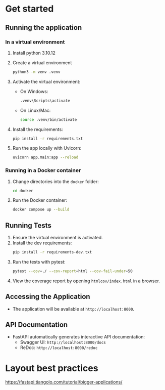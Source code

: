 # Get started

## Running the application

### In a virtual environment

1. Install python 3.10.12
2. Create a virtual environment

    ```sh
    python3 -m venv .venv
    ```

3. Activate the virtual environment:
    - On Windows:
        ```sh
        .venv\Scripts\activate
        ```
    - On Linux/Mac:
        ```sh
        source .venv/bin/activate
        ```
4. Install the requirements:
    ```sh
    pip install -r requirements.txt
    ```
5. Run the app locally with Uvicorn:
    ```sh
    uvicorn app.main:app --reload
    ```

### Running in a Docker container

1. Change directories into the `docker` folder:
    ```sh
    cd docker
    ```
2. Run the Docker container:
    ```sh
    docker compose up --build
    ```

## Running Tests

1. Ensure the virtual environment is activated.
2. Install the dev requirements:
    ```sh
    pip install -r requirements-dev.txt
    ```
3. Run the tests with pytest:
    ```sh
    pytest --cov=./ --cov-report=html --cov-fail-under=50
    ```
4. View the coverage report by opening `htmlcov/index.html` in a browser.

## Accessing the Application

-   The application will be available at `http://localhost:8000`.

## API Documentation

-   FastAPI automatically generates interactive API documentation:
    -   Swagger UI: `http://localhost:8000/docs`
    -   ReDoc: `http://localhost:8000/redoc`

# Layout best practices

https://fastapi.tiangolo.com/tutorial/bigger-applications/
